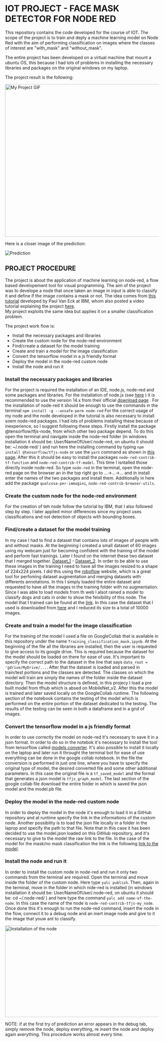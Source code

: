 # IOT PROJECT - FACE MASK DETECTOR FOR NODE RED
This repository contains the code developed for the course of IOT. The scope of the project is to train and deply a machine learning model on Node Red with the aim of performing classification on images where the classes of interest are "with_mask" and "without_mask". 

The entire project has been developed on a virtual machine that mount a ubuntu OS, this because I had lots of problems in installing the necessary libraries and packages on the original windows on my laptop. 

The project result is the following:

<img src="https://github.com/AlessandroAvi/Node_red_tfjs_classification/blob/main/Img/example.gif" alt="My Project GIF" width="1000" height="500">

Here is a closer image of the prediction:

![Prediction](https://github.com/AlessandroAvi/Node_red_tfjs_classification/blob/main/Img/prediction.jpg)


## PROJECT PROCEDURE
The project is about the application of machine learning on node-red, a flow based developement tool for visual programming. The aim of the project was to develope a node that once taken an image in input is able to classify it and define if the image contains a mask or not. The idea comes from [this tutorial](https://developer.ibm.com/tutorials/building-a-machine-learning-node-for-node-red-using-tensorflowjs/) developed by Paul Van Eck at IBM, whom also posted a video tutorial explaining the project [here](https://www.youtube.com/watch?v=bOdlPwWej98&t=0s).  
My project exploits the same idea but applies it on a smaller classification problem.

The project work flow is:
- Install the necessary packages and libraries
- Create the custom node for the node-red environment
- Find/create a dataset for the model training
- Create and train a model for the image classification
- Convert the tensorflow model in a js friendly format
- Deploy the model in the node-red custom node
- Install the node and run it

### Install the necessary packages and libraries
For the project is required the installation of an IDE, node.js, node-red and some packages and libraries.
For the installation of node.js (see [here](https://nodered.org/docs/getting-started/windows#1-install-nodejs) ) it is recommended to use the version 14.x from their official [download page](https://nodejs.org/en/) .
For the installation of node-red it should be enough to use the commands in the terminal `npm install -g --unsafe-perm node-red`
For the correct usage of my node and the node developed in the tutorial is also necessary to install soem node-red packages. I had lots of problems installing these because of inexperience, so I suggest following these steps.
Firstly install the package  @tensorflow/tfjs-node, from which other two package depend. To do this open the terminal and navigate inside the node-red folder (in windows installation it should be: User/NameOfUser/.node-red, on ubuntu it should be:  ~/.node-red/ ) and run here the installing command by typing `npm install @tensorflow/tfjs-node` or use the `yarn` command as shown in [this page](https://www.npmjs.com/package/@tensorflow/tfjs-node). 
After this it should be easy to install the packages `node-red-contrib-tf-function` and `node-red-contrib-tf-model`. This time I isntalled those directly inside node-red. So type `node-red` in the terminal, open the node-red page on the browser an in the top right go to ...->...->... and in install enter the names of the two packages and install them. Additionally in here add the package `qualcosa-per-immagini`,  `node-red-contrib-browser-utils`.

### Create the custom node for the node-red environment
For the creation of teh node follow the tutorial by IBM, that I also followed step by step. I later applied minor differences since my project uses classifications and not detection of objects with bounding boxes.

### Find/create a dataset for the model training
In my case I had to find a dataset that contains lots of images of people with and without masks. At the beginning I created a small dataset of 60 images using my webcam just for becoming confident with the training of the model and perform fast trainings. Later I found on the internet these two dataset that I merged together. [Dataset_1](https://www.kaggle.com/omkargurav/face-mask-dataset) - [Dataset_2](https://www.kaggle.com/dhruvmak/face-mask-detection). 
In order to be able to use these images in the training I need to have all the images resized to a shape of 224x224 pixels. I did this using the [roboflow](https://roboflow.com/) website, which is a great tool for perfoming dataset augmentation and merging datasets with differents annotations. In this I simply loaded the entire dataset and requested to have all the images in the training folder with no augmentation.
Since I was able to load models from th web I alsot rained a model to classify dogs and cats in order to show the felxibility of this node. The model that I trained can be found at the [link](https://github.com/AlessandroAvi/Node_red_tfjs_classification/tree/main/Saved_model/Dog_cat_classificator). In this case the dataset that I used is downloaded from [here](https://www.kaggle.com/karakaggle/kaggle-cat-vs-dog-dataset) and I reduced its size to a total of 10000 images.

### Create and train a model for the image classification
For the training of the model I used a file on GoogleCollab that is available in this repository under the name `Training_classification_mask.ipynb`. 
At the beginning of the file all the libraries are installed, then the user is requested to give access to its google drive. This is required because the dataset for the model should be loaded on there for ease of use. It's important to specify the correct path to the dataset in the line that says `data_root = 'gdrive/MyDrive/...`. After that the dataset is loaded and parsed in train/test portions and the classes are detected. The classes on which the model will train are simply the names of the folder inside the dataset directory. 
Then the model structure is defined, in this projecy I load a pre built model from tfhub which is absed on MobileNet_v2. After this the model is trained and later saved locally on the GoogleCollab runtime.
The following section of the notebook contains the testing of the model which is performed on the entire portion of the dataset dedicated to the testing. The results of the testing can be seen in both a dataframe and in a grid of images.

### Convert the tensorflow model in a js friendly format
In order to use correctly the model on node-red it's necessary to save it in a json format. In order to do so in the notebok it's necessary to install the tool from tensorflow called [models converter](https://github.com/tensorflow/tfjs/tree/master/tfjs-converter). It's also possible to install it locally on the laptop and later run it throught the terminal bot for ease of use everything can be done in the google collab notebook. 
In the file the conversion is performed in just one line, where you have to specify the original type of model, the desired converted file and some other additional parameters. In this case the original file is a `tf_saved_model` and the formal that generates a json model is `tfjs_graph_model`. The last section of the google collab file download the entire folder in which is saved the json model and the model.pb file. 

### Deploy the model in the node-red custom node
In order to deploy the model in the node it's enough to load it in a GitHub repository and at runtime specify the link in the informations of the custom node. Another possibility is to load the json file locally in a folder in the laprop and specify the path to that file. 
Note that in this case it has been decided to use the model.json loaded on this GitHub repository, and it's necessary to give to the model the raw link to the file. In the case of the model for the mask/no mask classification the link is the following [link to the model](https://raw.githubusercontent.com/AlessandroAvi/Node_red_tfjs_classification/main/Saved_model/Mask_classificator/converted_model/model.json). 

### Install the node and run it
In order to install the custom node in node-red and run it only two commands from the terminal are required.
Open the terminal and move inside the folder of the custom node. Here type `yalc publish`.
Then, again in the terminal, move in the folder in which nide-red is installed (in windows installation it should be: User/NameOfUser/.node-red, on ubuntu it should be: cd ~/.node-red/ ) and here type the command `yalc add name-of-the-node`. In this case the name of the node is `node-red-contrib-tfjs-my_node`.
Once done this it's enough to run the node-red command, insert the node in the flow, connect it to a debug node and an inert image node and give to it the image that youw ant to classify.

<img src="https://github.com/AlessandroAvi/Node_red_tfjs_classification/blob/main/Img/install.gif" alt="Installation of the node" width="1000" height="300">


NOTE: if at the first try of prediction an error appears in the debug tab, simply remove the node, deploy everything, re insert the node and deploy again averything. This procedure works almost every time.

